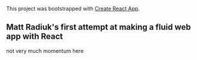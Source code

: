 This project was bootstrapped with [Create React App](https://github.com/facebook/create-react-app).

## Matt Radiuk's first attempt at making a fluid web app with React


not very much momentum here

